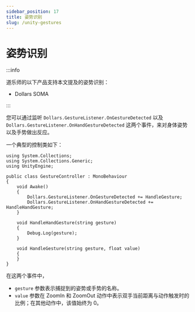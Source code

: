 ```yaml
---
sidebar_position: 17
title: 姿势识别
slug: /unity-gestures
---
```


# 姿势识别

:::info

道乐师的以下产品支持本文提及的姿势识别：

- Dollars SOMA

:::


您可以通过监听 ```Dollars.GestureListener.OnGestureDetected``` 以及 ```Dollars.GestureListener.OnHandGestureDetected``` 这两个事件，来对身体姿势以及手势做出反应。

一个典型的控制类如下：

```
using System.Collections;
using System.Collections.Generic;
using UnityEngine;

public class GestureController : MonoBehaviour
{
    void Awake()
    {
        Dollars.GestureListener.OnGestureDetected += HandleGesture;
        Dollars.GestureListener.OnHandGestureDetected += HandleHandGesture;
    }

    void HandleHandGesture(string gesture)
    {
        Debug.Log(gesture);
    }

    void HandleGesture(string gesture, float value)
    {
    }
}
```

在这两个事件中，
- ```gesture``` 参数表示捕捉到的姿势或手势的名称。
- ```value``` 参数在 ZoomIn 和 ZoomOut 动作中表示双手当前距离与动作触发时的比例；在其他动作中，该值始终为 0。



